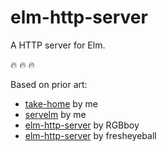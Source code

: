 # elm-http-server
A HTTP server for Elm.

:fire: :fire: :fire:





Based on prior art: 
- [take-home](https://github.com/take-home) by me
- [servelm](https://github.com/eeue56.servelm) by me
- [elm-http-server](https://github.com/RGBboy/elm-http-server) by RGBboy
- [elm-http-server](https://github.com/fresheyeball/elm-http-server) by fresheyeball